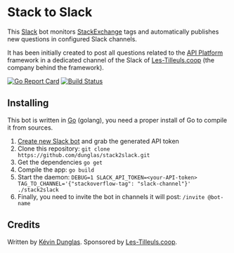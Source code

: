 # Stack to Slack

This [Slack](https://slack.com/) bot monitors [StackExchange](https://stackexchange.com/) tags and automatically
publishes new questions in configured Slack channels.

It has been initially created to post all questions related to the [API Platform](https://api-platform.com) framework
in a dedicated channel of the Slack of [Les-Tilleuls.coop](https://les-tilleuls.coop) (the company behind the framework).

[![Go Report Card](https://goreportcard.com/badge/github.com/dunglas/stack2slack)](https://goreportcard.com/report/github.com/dunglas/stack2slack)
[![Build Status](https://travis-ci.org/dunglas/stack2slack.svg?branch=master)](https://travis-ci.org/dunglas/stack2slack)

## Installing

This bot is written in [Go](https://golang.org/) (golang), you need a proper install of Go to compile it from sources.

1. [Create new Slack bot](https://my.slack.com/services/new/bot) and grab the generated API token
2. Clone this repository: `git clone https://github.com/dunglas/stack2slack.git`
3. Get the  dependencies `go get`
4. Compile the app: `go build`
5. Start the daemon: `DEBUG=1 SLACK_API_TOKEN=<your-API-token> TAG_TO_CHANNEL='{"stackoverflow-tag": "slack-channel"}' ./stack2slack`
6. Finally, you need to invite the bot in channels it will post: `/invite @bot-name`

## Credits

Written by [Kévin Dunglas](https://dunglas.fr).
Sponsored by [Les-Tilleuls.coop](https://les-tilleuls.coop).
